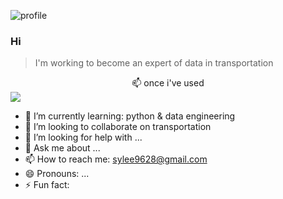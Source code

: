 ![profile](https://i.esdrop.com/d/f/Zv20u5csd3/e9PpjUmWb0.jpg)


###  Hi 
> I'm working to become an expert of data in transportation

<center>📫 once i've used</center>

<img src="https://img.shields.io/badge/Python-3776AB?style=for-the-badge&logo=python&logoColor=blue">




- 🌱 I’m currently learning: python & data engineering
- 👯 I’m looking to collaborate on transportation
- 🤔 I’m looking for help with ...
- 💬 Ask me about ...
- 📫 How to reach me: sylee9628@gmail.com
- 😄 Pronouns: ...
- ⚡ Fun fact: 
